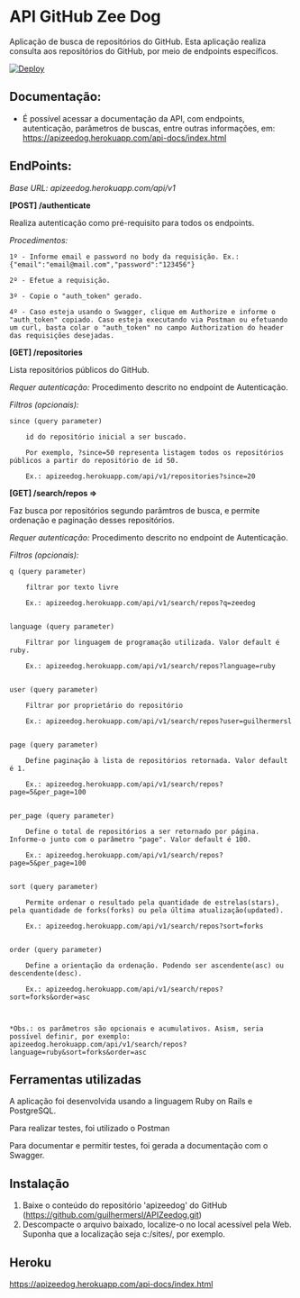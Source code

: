 # API GitHub Zee Dog

Aplicação de busca de repositórios do GitHub.
Esta aplicação realiza consulta aos repositórios do GitHub, por meio de endpoints específicos.

[![Deploy](https://www.herokucdn.com/deploy/button.svg)](https://apizeedog.herokuapp.com/api-docs/index.html)



## Documentação:
*   É possível acessar a documentação da API, com endpoints, autenticação, parâmetros de buscas, entre outras informações, em: https://apizeedog.herokuapp.com/api-docs/index.html



## EndPoints:
*Base URL: apizeedog.herokuapp.com/api/v1*


**[POST] /authenticate**

Realiza autenticação como pré-requisito para todos os endpoints.

*Procedimentos:*

    1º - Informe email e password no body da requisição. Ex.: {"email":"email@mail.com","password":"123456"}

    2º - Efetue a requisição.

    3º - Copie o "auth_token" gerado.

    4º - Caso esteja usando o Swagger, clique em Authorize e informe o "auth_token" copiado. Caso esteja executando via Postman ou efetuando um curl, basta colar o "auth_token" no campo Authorization do header das requisições desejadas.



**[GET] /repositories**  

Lista repositórios públicos do GitHub.

*Requer autenticação:* Procedimento descrito no endpoint de Autenticação.

*Filtros (opcionais):*

    since (query parameter)

        id do repositório inicial a ser buscado. 
        
        Por exemplo, ?since=50 representa listagem todos os repositórios públicos a partir do repositório de id 50.

        Ex.: apizeedog.herokuapp.com/api/v1/repositories?since=20



 
**[GET] /search/repos =>**      

Faz busca por repositórios segundo parâmtros de busca, e permite ordenação e paginação desses repositórios.
        
*Requer autenticação:* Procedimento descrito no endpoint de Autenticação.
    
*Filtros (opcionais):*

    q (query parameter)
    
        filtrar por texto livre

        Ex.: apizeedog.herokuapp.com/api/v1/search/repos?q=zeedog


    language (query parameter)
    
        Filtrar por linguagem de programação utilizada. Valor default é ruby.
        
        Ex.: apizeedog.herokuapp.com/api/v1/search/repos?language=ruby


    user (query parameter)
    
        Filtrar por proprietário do repositório

        Ex.: apizeedog.herokuapp.com/api/v1/search/repos?user=guilhermersl


    page (query parameter)
    
        Define paginação à lista de repositórios retornada. Valor default é 1.
        
        Ex.: apizeedog.herokuapp.com/api/v1/search/repos?page=5&per_page=100
        
        
    per_page (query parameter)
    
        Define o total de repositórios a ser retornado por página. Informe-o junto com o parâmetro "page". Valor default é 100.
        
        Ex.: apizeedog.herokuapp.com/api/v1/search/repos?page=5&per_page=100


    sort (query parameter)
    
        Permite ordenar o resultado pela quantidade de estrelas(stars), pela quantidade de forks(forks) ou pela última atualização(updated).
                                                               
        Ex.: apizeedog.herokuapp.com/api/v1/search/repos?sort=forks 


    order (query parameter)
    
        Define a orientação da ordenação. Podendo ser ascendente(asc) ou descendente(desc).
        
        Ex.: apizeedog.herokuapp.com/api/v1/search/repos?sort=forks&order=asc

    
    
    *Obs.: os parâmetros são opcionais e acumulativos. Asism, seria possível definir, por exemplo: apizeedog.herokuapp.com/api/v1/search/repos?language=ruby&sort=forks&order=asc

                                                                    

## Ferramentas utilizadas

A aplicação foi desenvolvida usando a linguagem Ruby on Rails e PostgreSQL. 

Para realizar testes, foi utilizado o Postman

Para documentar e permitir testes, foi gerada a documentação com o Swagger.



## Instalação

1. Baixe o conteúdo do repositório 'apizeedog' do GitHub (https://github.com/guilhermersl/APIZeedog.git)
2. Descompacte o arquivo baixado, localize-o no local acessível pela Web. Suponha que a localização seja c:/sites/, por exemplo.



## Heroku

https://apizeedog.herokuapp.com/api-docs/index.html

